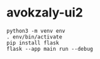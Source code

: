 # avokzaly-ui2

```
python3 -m venv env
. env/bin/activate
pip install flask
flask --app main run --debug
```